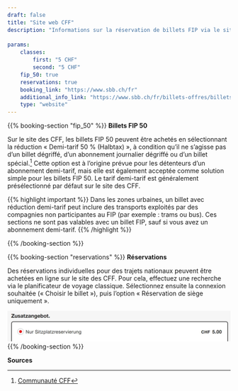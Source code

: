 ```yaml
---
draft: false
title: "Site web CFF"
description: "Informations sur la réservation de billets FIP via le site web des CFF."

params:
    classes:
        first: "5 CHF"
        second: "5 CHF"
    fip_50: true
    reservations: true
    booking_link: "https://www.sbb.ch/fr"
    additional_info_link: "https://www.sbb.ch/fr/billets-offres/billets/billet-parcours-suisse/reservation-de-places.html"
    type: "website"
---
```


{{% booking-section "fip_50" %}}
**Billets FIP 50**

Sur le site des CFF, les billets FIP 50 peuvent être achetés en sélectionnant la réduction « Demi-tarif 50 % (Halbtax) », à condition qu’il ne s’agisse pas d’un billet dégriffé, d’un abonnement journalier dégriffé ou d’un billet spécial.[^1] Cette option est à l’origine prévue pour les détenteurs d’un abonnement demi-tarif, mais elle est également acceptée comme solution simple pour les billets FIP 50. Le tarif demi-tarif est généralement présélectionné par défaut sur le site des CFF.

{{% highlight important %}}
Dans les zones urbaines, un billet avec réduction demi-tarif peut inclure des transports exploités par des compagnies non participantes au FIP (par exemple : trams ou bus). Ces sections ne sont pas valables avec un billet FIP, sauf si vous avez un abonnement demi-tarif.
{{% /highlight %}}

{{% /booking-section %}}

{{% booking-section "reservations" %}}
**Réservations**

Des réservations individuelles pour des trajets nationaux peuvent être achetées en ligne sur le site des CFF. Pour cela, effectuez une recherche via le planificateur de voyage classique. Sélectionnez ensuite la connexion souhaitée (« Choisir le billet »), puis l’option « Réservation de siège uniquement ».

![Réserver une place CFF](sbb_reservation.webp)
{{% /booking-section %}}

**Sources**
[^1]: [Communauté CFF](https://community.sbb.ch/d/2251-kann-man-als-fip-beg%C3%BCnstigter-tickets-weiterhin-online-mittels-halbtax-kaufen)
